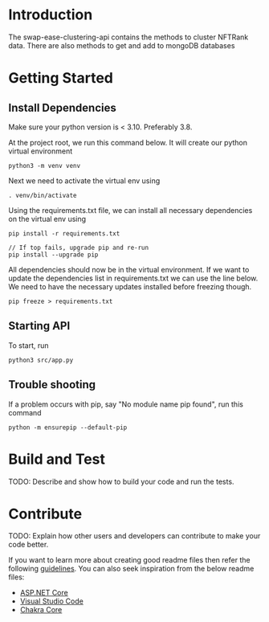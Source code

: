 # Introduction

The swap-ease-clustering-api contains the methods to cluster NFTRank data. There are also methods to get and add to mongoDB databases

# Getting Started

## Install Dependencies

Make sure your python version is < 3.10. Preferably 3.8.

At the project root, we run this command below. It will create our python virtual environment

```
python3 -m venv venv
```

Next we need to activate the virtual env using

```
. venv/bin/activate
```

Using the requirements.txt file, we can install all necessary dependencies on the virtual env using

```
pip install -r requirements.txt

// If top fails, upgrade pip and re-run
pip install --upgrade pip
```

All dependencies should now be in the virtual environment. If we want to update the dependencies list in requirements.txt we can use the line below. We need to have the necessary updates installed before freezing though.

```
pip freeze > requirements.txt
```

## Starting API

To start, run

```
python3 src/app.py
```

## Trouble shooting

If a problem occurs with pip, say "No module name pip found", run this command

```
python -m ensurepip --default-pip
```

# Build and Test

TODO: Describe and show how to build your code and run the tests.

# Contribute

TODO: Explain how other users and developers can contribute to make your code better.

If you want to learn more about creating good readme files then refer the following [guidelines](https://docs.microsoft.com/en-us/azure/devops/repos/git/create-a-readme?view=azure-devops). You can also seek inspiration from the below readme files:

- [ASP.NET Core](https://github.com/aspnet/Home)
- [Visual Studio Code](https://github.com/Microsoft/vscode)
- [Chakra Core](https://github.com/Microsoft/ChakraCore)
